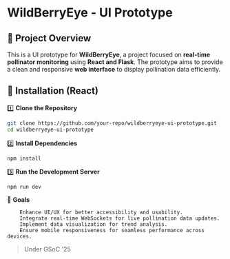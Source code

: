 # **WildBerryEye - UI Prototype**

## 🚀 Project Overview  
This is a UI prototype for **WildBerryEye**, a project focused on **real-time pollinator monitoring** using **React and Flask**. The prototype aims to provide a clean and responsive **web interface** to display pollination data efficiently.

## 🔧 Installation (React)  
1️⃣ **Clone the Repository**  
```sh
git clone https://github.com/your-repo/wildberryeye-ui-prototype.git
cd wildberryeye-ui-prototype
```
2️⃣ **Install Dependencies**
```
npm install
```

3️⃣ **Run the Development Server**
```
npm run dev
```

🎯  **Goals**
```
    Enhance UI/UX for better accessibility and usability.
    Integrate real-time WebSockets for live pollination data updates.
    Implement data visualization for trend analysis.
    Ensure mobile responsiveness for seamless performance across devices.

```
> Under GSoC '25
